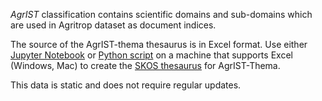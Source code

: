 *AgrIST* classification contains scientific domains and sub-domains which are used in Agritrop dataset as document indices.

The source of the AgrIST-thema thesaurus is in Excel format. Use either [Jupyter Notebook](./create-AgrIST-Thema-thesaurus-v20230523.ipynb) or [Python script](create-AgrIST-Thema-thesaurus-v20230523.py) on a machine that supports Excel (Windows, Mac) to create the [SKOS thesaurus](./AgrIST-Thema-v20230523.ttl) for AgrIST-Thema.

This data is static and does not require regular updates. 
